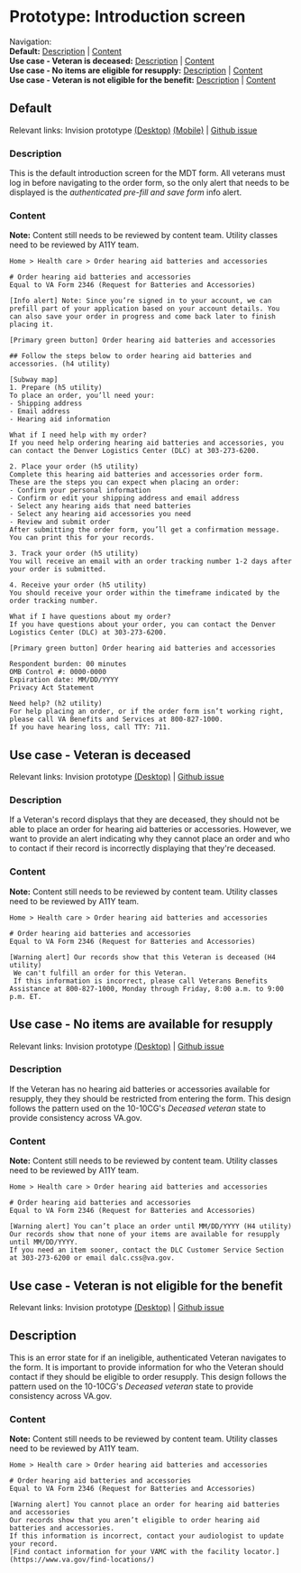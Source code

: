 # Prototype: Introduction screen

Navigation: <br>
**Default:** [Description](https://github.com/department-of-veterans-affairs/va.gov-team/blob/master/products/medical-device-tool/design/prototype-introduction-screen.md#description) | [Content](https://github.com/department-of-veterans-affairs/va.gov-team/blob/master/products/medical-device-tool/design/prototype-introduction-screen.md#content)<br>
**Use case - Veteran is deceased:** [Description](https://github.com/department-of-veterans-affairs/va.gov-team/blob/master/products/medical-device-tool/design/prototype-introduction-screen.md#description-1) | [Content](https://github.com/department-of-veterans-affairs/va.gov-team/blob/master/products/medical-device-tool/design/prototype-introduction-screen.md#content-1) <br>
**Use case - No items are eligible for resupply:** [Description](https://github.com/department-of-veterans-affairs/va.gov-team/blob/master/products/medical-device-tool/design/prototype-introduction-screen.md#description-2) | [Content](https://github.com/department-of-veterans-affairs/va.gov-team/blob/master/products/medical-device-tool/design/prototype-introduction-screen.md#content-2)<br>
**Use case - Veteran is not eligible for the benefit:** [Description](https://github.com/department-of-veterans-affairs/va.gov-team/blob/master/products/medical-device-tool/design/prototype-introduction-screen.md#description-3) | [Content](https://github.com/department-of-veterans-affairs/va.gov-team/blob/master/products/medical-device-tool/design/prototype-introduction-screen.md#content-3)<br>

## Default 

Relevant links: Invision prototype [(Desktop)](https://vsateams.invisionapp.com/share/6CVSW1NTJB4) [(Mobile)](https://vsateams.invisionapp.com/share/TKVSW1W9C3G) | [Github issue](https://github.com/department-of-veterans-affairs/va.gov-team/issues/5250)

### Description 
This is the default introduction screen for the MDT form. All veterans must log in before navigating to the order form, so the only alert that needs to be displayed is the _authenticated pre-fill and save form_ info alert. 

### Content
**Note:** Content still needs to be reviewed by content team. Utility classes need to be reviewed by A11Y team. 

```
Home > Health care > Order hearing aid batteries and accessories

# Order hearing aid batteries and accessories
Equal to VA Form 2346 (Request for Batteries and Accessories)

[Info alert] Note: Since you’re signed in to your account, we can prefill part of your application based on your account details. You can also save your order in progress and come back later to finish placing it.

[Primary green button] Order hearing aid batteries and accessories

## Follow the steps below to order hearing aid batteries and accessories. (h4 utility)

[Subway map]
1. Prepare (h5 utility) 
To place an order, you’ll need your:
- Shipping address
- Email address
- Hearing aid information

What if I need help with my order?
If you need help ordering hearing aid batteries and accessories, you can contact the Denver Logistics Center (DLC) at 303-273-6200.

2. Place your order (h5 utility)
Complete this hearing aid batteries and accessories order form. 
These are the steps you can expect when placing an order:
- Confirm your personal information 
- Confirm or edit your shipping address and email address
- Select any hearing aids that need batteries
- Select any hearing aid accessories you need
- Review and submit order
After submitting the order form, you’ll get a confirmation message. You can print this for your records.

3. Track your order (h5 utility)
You will receive an email with an order tracking number 1-2 days after your order is submitted.

4. Receive your order (h5 utility) 
You should receive your order within the timeframe indicated by the order tracking number.

What if I have questions about my order?
If you have questions about your order, you can contact the Denver Logistics Center (DLC) at 303-273-6200.

[Primary green button] Order hearing aid batteries and accessories

Respondent burden: 00 minutes
OMB Control #: 0000-0000
Expiration date: MM/DD/YYYY
Privacy Act Statement

Need help? (h2 utility)
For help placing an order, or if the order form isn’t working right, please call VA Benefits and Services at 800-827-1000.
If you have hearing loss, call TTY: 711.
```

## Use case - Veteran is deceased 

Relevant links: Invision prototype [(Desktop)](https://vsateams.invisionapp.com/share/P5WDY316YEC) | [Github issue](https://github.com/department-of-veterans-affairs/va.gov-team/issues/6693)

### Description 
If a Veteran's record displays that they are deceased, they should not be able to place an order for hearing aid batteries or accessories. However, we want to provide an alert indicating why they cannot place an order and who to contact if their record is incorrectly displaying that they're deceased.  

### Content
**Note:** Content still needs to be reviewed by content team. Utility classes need to be reviewed by A11Y team. 

```
Home > Health care > Order hearing aid batteries and accessories

# Order hearing aid batteries and accessories
Equal to VA Form 2346 (Request for Batteries and Accessories)

[Warning alert] Our records show that this Veteran is deceased (H4 utility)
 We can't fulfill an order for this Veteran.
 If this information is incorrect, please call Veterans Benefits Assistance at 800-827-1000, Monday through Friday, 8:00 a.m. to 9:00 p.m. ET.
```

## Use case - No items are available for resupply 

Relevant links: Invision prototype [(Desktop)](https://vsateams.invisionapp.com/share/YHWEKTC2AXQ) | [Github issue](https://github.com/department-of-veterans-affairs/va.gov-team/issues/6694)

### Description 
If the Veteran has no hearing aid batteries or accessories available for resupply, they they should be restricted from entering the form. This design follows the pattern used on the 10-10CG's _Deceased veteran_ state to provide consistency across VA.gov. 

### Content
**Note:** Content still needs to be reviewed by content team. Utility classes need to be reviewed by A11Y team. 

```
Home > Health care > Order hearing aid batteries and accessories

# Order hearing aid batteries and accessories
Equal to VA Form 2346 (Request for Batteries and Accessories)

[Warning alert] You can’t place an order until MM/DD/YYYY (H4 utility)
Our records show that none of your items are available for resupply until MM/DD/YYYY.
If you need an item sooner, contact the DLC Customer Service Section at 303-273-6200 or email dalc.css@va.gov.
```

## Use case - Veteran is not eligible for the benefit

Relevant links: Invision prototype [(Desktop)](https://vsateams.invisionapp.com/share/KVWFFMP97YU) | [Github issue](https://github.com/department-of-veterans-affairs/va.gov-team/issues/6275)

## Description 
This is an error state for if an ineligible, authenticated Veteran navigates to the form. It is important to provide information for who the Veteran should contact if they should be eligible to order resupply. This design follows the pattern used on the 10-10CG's _Deceased veteran_ state to provide consistency across VA.gov. 

### Content
**Note:** Content still needs to be reviewed by content team. Utility classes need to be reviewed by A11Y team. 

```
Home > Health care > Order hearing aid batteries and accessories

# Order hearing aid batteries and accessories
Equal to VA Form 2346 (Request for Batteries and Accessories)

[Warning alert] You cannot place an order for hearing aid batteries and accessories
Our records show that you aren’t eligible to order hearing aid batteries and accessories.
If this information is incorrect, contact your audiologist to update your record.
[Find contact information for your VAMC with the facility locator.](https://www.va.gov/find-locations/)
```
